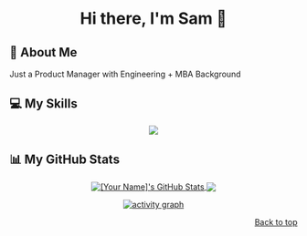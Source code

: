 <!-- 
Hi! Thanks for checking out my README.
You can find the source code for this and many other cool things on my GitHub profile.
Feel free to use this as a template for your own README!
-->

<a name="top"></a>

<!--
Header
-->

<div align="center">
  <h1>Hi there, I'm Sam 👋</h1>
  
</div>

<!--
About Me
-->
## 📖 About Me

<p>
  Just a Product Manager with Engineering + MBA Background
</p>

<!--
Skills
-->
## 💻 My Skills

<p align="center">
  <a href="https://skillicons.dev">
    <img src="https://skillicons.dev/icons?i=js,ts,nextjs,nodejs,express,postgresql,c,python,flask,go,vercel,supabase,mysql,aws,azure,gcp,nestjs,tailwind,vite,fastapi,git,github,githubactions,vscode,vim,bash,postman,figma&perline=5" />
  </a>
</p>

<!--
GitHub Stats
-->
## 📊 My GitHub Stats

<p align="center">
  <a href="https://github.com/anuraghazra/github-readme-stats">
    <img align="center" src="https://github-readme-stats.vercel.app/api?username=samcodesign&show_icons=true&theme=radical&hide_border=true&include_all_commits=true" alt="[Your Name]'s GitHub Stats" />
  </a>
  <a href="https://github.com/anuraghazra/convoychat">
    <img align="center" src="https://github-readme-stats.vercel.app/api/top-langs/?username=samcodesign&layout=compact&theme=radical&hide_border=true" />
  </a>
</p>
<p align="center">
  <a href="https://github.com/ashutosh00710/github-readme-activity-graph">
    <img src="https://github-readme-activity-graph.vercel.app/graph?username=samcodesign&bg_color=1d1d1d&color=ffffff&line=0891b2&point=ffffff&area=true&hide_border=true" alt="activity graph" />
  </a>
</p>



<p align="right"><a href="#top">Back to top</a></p>
